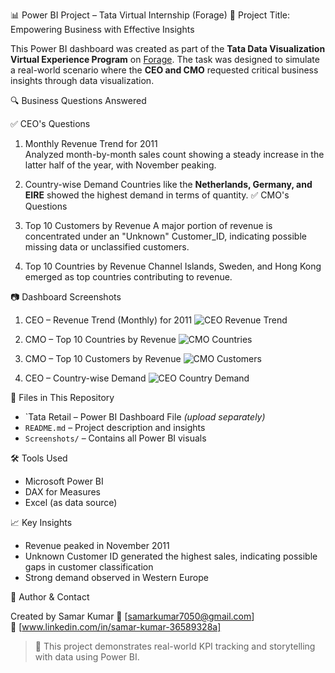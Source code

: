  📊 Power BI Project – Tata Virtual Internship (Forage)
 💼 Project Title: Empowering Business with Effective Insights

This Power BI dashboard was created as part of the **Tata Data Visualization Virtual Experience Program** on [Forage](https://www.theforage.com). The task was designed to simulate a real-world scenario where the **CEO and CMO** requested critical business insights through data visualization.

🔍 Business Questions Answered

 ✅ CEO's Questions
1. Monthly Revenue Trend for 2011  
   Analyzed month-by-month sales count showing a steady increase in the latter half of the year, with November peaking.

2. Country-wise Demand 
   Countries like the **Netherlands, Germany, and EIRE** showed the highest demand in terms of quantity.
 ✅ CMO's Questions
3. Top 10 Customers by Revenue
   A major portion of revenue is concentrated under an "Unknown" Customer_ID, indicating possible missing data or unclassified customers.

4. Top 10 Countries by Revenue 
   Channel Islands, Sweden, and Hong Kong emerged as top countries contributing to revenue.



📷 Dashboard Screenshots

 1. CEO – Revenue Trend (Monthly) for 2011
![CEO Revenue Trend]([./Screenshot%202025-08-04%20202639.png](https://github.com/samarkumar11/Tata_retail/blob/main/Revenue%20trend.png))

2. CMO – Top 10 Countries by Revenue
![CMO Countries]([./Screenshot%202025-08-04%20202845.png](https://github.com/samarkumar11/Tata_retail/blob/main/top%20countries%20by%20revenue.png))

3. CMO – Top 10 Customers by Revenue
![CMO Customers]([./Screenshot%202025-08-04%20203113.png](https://github.com/samarkumar11/Tata_retail/blob/main/top%20customer.png))

4. CEO – Country-wise Demand
![CEO Country Demand]([./Screenshot%202025-08-04%20203235.png](https://github.com/samarkumar11/Tata_retail/blob/main/Country-wise%20Demand.png))

📁 Files in This Repository

- `Tata Retail – Power BI Dashboard File *(upload separately)*
- `README.md` – Project description and insights
- `Screenshots/` – Contains all Power BI visuals

🛠 Tools Used

- Microsoft Power BI
- DAX for Measures
- Excel (as data source)

📈 Key Insights
- Revenue peaked in November 2011
- Unknown Customer ID generated the highest sales, indicating possible gaps in customer classification
- Strong demand observed in Western Europe

🔗 Author & Contact

Created by Samar Kumar
📧 [samarkumar7050@gmail.com]  
🔗 [www.linkedin.com/in/samar-kumar-36589328a]

> 🚀 This project demonstrates real-world KPI tracking and storytelling with data using Power BI.

